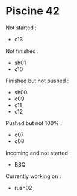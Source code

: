 # Piscine 42

Not started :
- c13

Not finished :
- sh01
- c10

Finished but not pushed :
- sh00
- c09
- c11
- c12

Pushed but not 100% :
- c07
- c08

Incoming and not started :
- BSQ



Currently working on :
- rush02
